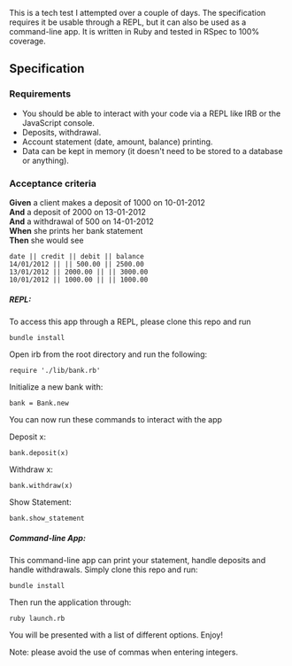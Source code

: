 This is a tech test I attempted over a couple of days. The specification requires it be usable through a REPL, but it can also be used as a command-line app. It is written in Ruby and tested in RSpec to 100% coverage.

## Specification

### Requirements

* You should be able to interact with your code via a REPL like IRB or the JavaScript console.
* Deposits, withdrawal.
* Account statement (date, amount, balance) printing.
* Data can be kept in memory (it doesn't need to be stored to a database or anything).

### Acceptance criteria

**Given** a client makes a deposit of 1000 on 10-01-2012  
**And** a deposit of 2000 on 13-01-2012  
**And** a withdrawal of 500 on 14-01-2012  
**When** she prints her bank statement  
**Then** she would see

```
date || credit || debit || balance
14/01/2012 || || 500.00 || 2500.00
13/01/2012 || 2000.00 || || 3000.00
10/01/2012 || 1000.00 || || 1000.00
```

##### REPL: #####

To access this app through a REPL, please clone this repo and run

`bundle install`

Open irb from the root directory and run the following:

`require './lib/bank.rb'`

Initialize a new bank with:

`bank = Bank.new`

You can now run these commands to interact with the app

Deposit x:

`bank.deposit(x)`

Withdraw x:

`bank.withdraw(x)`

Show Statement:

`bank.show_statement`

##### Command-line App: #####

This command-line app can print your statement, handle deposits and handle withdrawals. Simply clone this repo and run:

`bundle install`

Then run the application through:

`ruby launch.rb`

You will be presented with a list of different options. Enjoy!

Note: please avoid the use of commas when entering integers.
